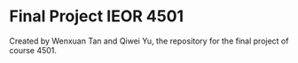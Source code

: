 # Final Project IEOR 4501
 Created by Wenxuan Tan and Qiwei Yu, the repository for the final project of course 4501.

